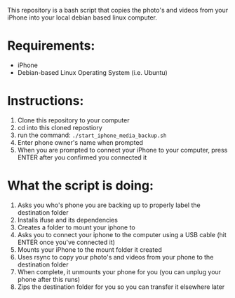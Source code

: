 This repository is a bash script that copies the photo's and videos from your iPhone into your local debian based linux computer.

# Requirements:
- iPhone
- Debian-based Linux Operating System (i.e. Ubuntu)

# Instructions:
1. Clone this repository to your computer
2. cd into this cloned repostiory
3. run the command: `./start_iphone_media_backup.sh`
4. Enter phone owner's name when prompted
5. When you are prompted to connect your iPhone to your computer, press ENTER after you confirmed you connected it

# What the script is doing:
1. Asks you who's phone you are backing up to properly label the destination folder
2. Installs ifuse and its dependencies
3. Creates a folder to mount your iphone to
4. Asks you to connect your iphone to the computer using a USB cable (hit ENTER once you've connected it)
5. Mounts your iPhone to the mount folder it created
6. Uses rsync to copy your photo's and videos from your phone to the destination folder
7. When complete, it unmounts your phone for you (you can unplug your phone after this runs)
8. Zips the destination folder for you so you can transfer it elsewhere later
